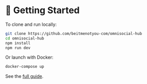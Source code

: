 # 🚀 Getting Started

To clone and run locally:

```bash
git clone https://github.com/beitmenotyou-com/omnisocial-hub
cd omnisocial-hub
npm install
npm run dev
```

Or launch with Docker:

```bash
docker-compose up
```

See the [full guide](../docs/GETTING-STARTED.md).

